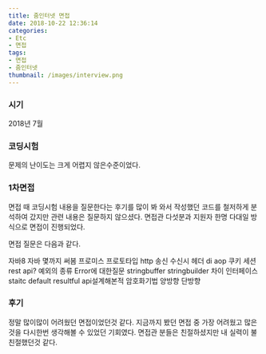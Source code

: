 ```yaml
---
title: 줌인터넷 면접
date: 2018-10-22 12:36:14
categories:
- Etc
- 면접
tags:
- 면접
- 줌인터넷
thumbnail: /images/interview.png
---
```

### 시기
2018년 7월

### 코딩시험
문제의 난이도는 크게 어렵지 않은수준이었다.

### 1차면접
면접 때 코딩시험 내용을 질문한다는 후기를 많이 봐 와서 작성했던 코드를 철저하게 분석하여 갔지만 관련 내용은 질문하지 않으셨다.
면접관 다섯분과 지원자 한명 다대일 방식으로 면접이 진행되었다.

면접 질문은 다음과 같다.

자바8
자바 몇까지 써봄
프로미스
프로토타입
http 송신 수신시 헤더
di
aop
쿠키 세션
rest api?
예외의 종류 Error에 대한질문
stringbuffer stringbuilder 차이
인터페이스 staitc default
resultful api설계해본적
암호화기법
양방향 단방향

### 후기
정말 많이많이 어려웠던 면접이었던것 같다. 지금까지 봤던 면접 중 가장 어려웠고 많은것을 다시한번 생각해볼 수 있었던 기회였다. 면접관 분들은 친절하셨지만 내 실력이 불친절했던것 같다.   
